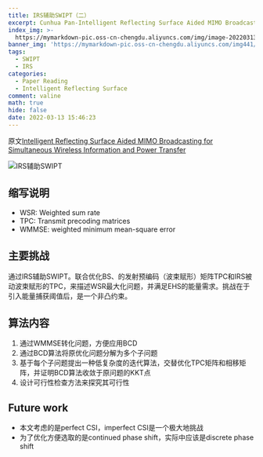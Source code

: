 ```yaml
---
title: IRS辅助SWIPT（二）
excerpt: Cunhua Pan-Intelligent Reflecting Surface Aided MIMO Broadcasting for Simultaneous Wireless Information and Power Transfer
index_img: >-
  https://mymarkdown-pic.oss-cn-chengdu.aliyuncs.com/img/image-20220313155156040.png
banner_img: 'https://mymarkdown-pic.oss-cn-chengdu.aliyuncs.com/img441/1638523690670.jpg'
tags:
  - SWIPT
  - IRS
categories:
  - Paper Reading
  - Intelligent Reflecting Surface
comment: valine
math: true
hide: false
date: 2022-03-13 15:46:23
---
```


原文[Intelligent Reflecting Surface Aided MIMO Broadcasting for Simultaneous Wireless Information and Power Transfer](https://ieeexplore.ieee.org/document/9110849)

![IRS辅助SWIPT](https://mymarkdown-pic.oss-cn-chengdu.aliyuncs.com/img/image-20220313155156040.png)

## 缩写说明

- WSR: Weighted sum rate
- TPC: Transmit precoding matrices
- WMMSE: weighted minimum mean-square error



## 主要挑战

通过IRS辅助SWIPT。联合优化BS、的发射预编码（波束赋形）矩阵TPC和IRS被动波束赋形的TPC，来描述WSR最大化问题，并满足EHS的能量需求。挑战在于引入能量捕获阈值后，是一个非凸约束。



## 算法内容

1. 通过WMMSE转化问题，方便应用BCD
2. 通过BCD算法将原优化问题分解为多个子问题
3. 基于每个子问题提出一种低复杂度的迭代算法，交替优化TPC矩阵和相移矩阵，并证明BCD算法收敛于原问题的KKT点
4. 设计可行性检查方法来探究其可行性



## Future work

- 本文考虑的是perfect CSI，imperfect CSI是一个极大地挑战
- 为了优化方便选取的是continued phase shift，实际中应该是discrete phase shift

